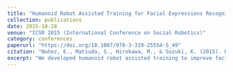 ```yaml
---
title: "Humanoid Robot Assisted Training for Facial Expressions Recognition Based on Affective Feedback"
collection: publications
date: 2015-10-28
venue: "ICSR 2015 (International Conference on Social Robotics)"
category: conferences
paperurl: "https://doi.org/10.1007/978-3-319-25554-5_49"
citation: "Nuñez, E., Matsuda, S., Hirokawa, M., & Suzuki, K. (2015). Humanoid robot assisted training for facial expressions recognition based on affective feedback. In Social Robotics (pp. 492–501). Springer International Publishing. https://doi.org/10.1007/978-3-319-25554-5_49 [acceptance rate: 55%]"
excerpt: "We developed humanoid robot assisted training to improve facial expression recognition in children with ASD, showing how affective feedback can be embedded in HRI and HCI for social learning."
---
```

